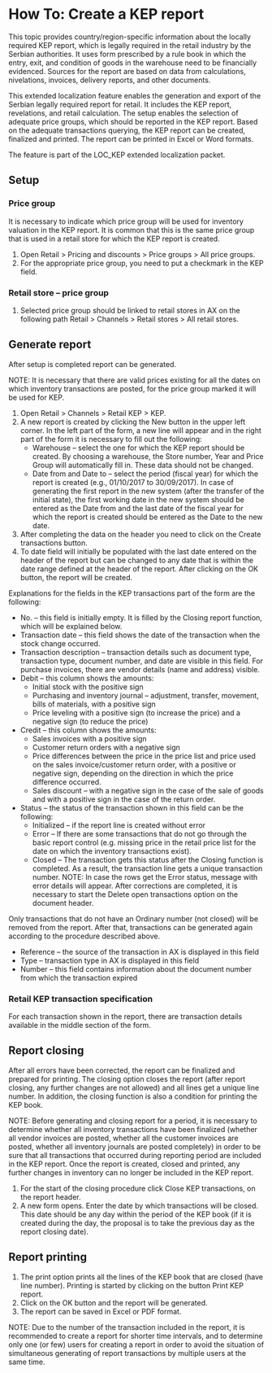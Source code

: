 # How To: Create a KEP report

This topic provides country/region-specific information about the locally required KEP report, which is legally required in the retail industry by the Serbian authorities. It uses form prescribed by a rule book in which the entry, exit, and condition of goods in the warehouse need to be financially evidenced. Sources for the report are based on data from calculations, nivelations, invoices, delivery reports, and other documents.

This extended localization feature enables the generation and export of the Serbian legally required report for retail. It includes the KEP report, revelations, and retail calculation. The setup enables the selection of adequate price groups, which should be reported in the KEP report. Based on the adequate transactions querying, the KEP report can be created, finalized and printed. The report can be printed in Excel or Word formats.

The feature is part of the LOC_KEP extended localization packet.

## Setup

### Price group

It is necessary to indicate which price group will be used for inventory valuation in the KEP report. It is common that this is the same price group that is used in a retail store for which the KEP report is created.

1. Open Retail > Pricing and discounts > Price groups > All price groups.
2. For the appropriate price group, you need to put a checkmark in the KEP field.

### Retail store – price group

1. Selected price group should be linked to retail stores in AX on the following path Retail > Channels > Retail stores > All retail stores.
 
## Generate report

After setup is completed report can be generated. 

NOTE: It is necessary that there are valid prices existing for all the dates on which inventory transactions are posted, for the price group marked it will be used for KEP.

1. Open Retail > Channels > Retail KEP > KEP.
2. A new report is created by clicking the New button in the upper left corner. In the left part of the form, a new line will appear and in the right part of the form it is necessary to fill out the following:
   - Warehouse – select the one for which the KEP report should be created. By choosing a warehouse, the Store number, Year and Price Group will automatically fill in. These data should not be changed.
   - Date from and Date to – select the period (fiscal year) for which the report is created (e.g., 01/10/2017 to 30/09/2017). In case of generating the first report in the new system (after the transfer of the initial state), the first working date in the new system should be entered as the Date from and the last date of the fiscal year for which the report is created should be entered as the Date to the new date.
3. After completing the data on the header you need to click on the Create transactions button.
4. To date field will initially be populated with the last date entered on the header of the report but can be changed to any date that is within the date range defined at the header of the report. After clicking on the OK button, the report will be created.
 
Explanations for the fields in the KEP transactions part of the form are the following:
   - No. – this field is initially empty. It is filled by the Closing report function, which will be explained below.
   - Transaction date – this field shows the date of the transaction when the stock change occurred.
   - Transaction description – transaction details such as document type, transaction type, document number, and date are visible in this field. For purchase invoices, there are vendor details (name and address) visible.
   - Debit – this column shows the amounts:
     - Initial stock with the positive sign
     - Purchasing and inventory journal – adjustment, transfer, movement, bills of materials, with a positive sign
     - Price leveling with a positive sign (to increase the price) and a negative sign (to reduce the price)
   - Credit – this column shows the amounts:
     - Sales invoices with a positive sign
     - Customer return orders with a negative sign
     - Price differences between the price in the price list and price used on the sales invoice/customer return order, with a positive or negative sign, depending on the direction in which the price difference occurred.
     - Sales discount – with a negative sign in the case of the sale of goods and with a positive sign in the case of the return order.
   - Status – the status of the transaction shown in this field can be the following:
     - Initialized – if the report line is created without error
     - Error – If there are some transactions that do not go through the basic report control (e.g. missing price in the retail price list for the date on which the inventory transactions exist). 
     - Closed – The transaction gets this status after the Closing function is completed. As a result, the transaction line gets a unique transaction number. 
NOTE: In case the rows get the Error status, message with error details will appear. After corrections are completed, it is necessary to start the Delete open transactions option on the document header.
 
Only transactions that do not have an Ordinary number (not closed) will be removed from the report. After that, transactions can be generated again according to the procedure described above.
   - Reference – the source of the transaction in AX is displayed in this field
   - Type – transaction type in AX is displayed in this field
   - Number – this field contains information about the document number from which the transaction expired

### Retail KEP transaction specification

For each transaction shown in the report, there are transaction details available in the middle section of the form.
 
## Report closing

After all errors have been corrected, the report can be finalized and prepared for printing. The closing option closes the report (after report closing, any further changes are not allowed) and all lines get a unique line number. In addition, the closing function is also a condition for printing the KEP book.

NOTE: Before generating and closing report for a period, it is necessary to determine whether all inventory transactions have been finalized (whether all vendor invoices are posted, whether all the customer invoices are posted, whether all inventory journals are posted completely) in order to be sure that all transactions that occurred during reporting period are included in the KEP report. Once the report is created, closed and printed, any further changes in inventory can no longer be included in the KEP report.

1. For the start of the closing procedure click Close KEP transactions, on the report header.
2. A new form opens. Enter the date by which transactions will be closed. This date should be any day within the period of the KEP book (if it is created during the day, the proposal is to take the previous day as the report closing date).

## Report printing

1. The print option prints all the lines of the KEP book that are closed (have line number). Printing is started by clicking on the button Print KEP report.
2. Click on the OK button and the report will be generated.
3. The report can be saved in Excel or PDF format.
 
NOTE: Due to the number of the transaction included in the report, it is recommended to create a report for shorter time intervals, and to determine only one (or few) users for creating a report in order to avoid the situation of simultaneous generating of report transactions by multiple users at the same time.
